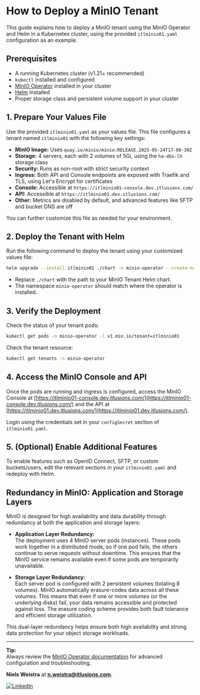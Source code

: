 # How to Deploy a MinIO Tenant

This guide explains how to deploy a MinIO tenant using the MinIO Operator and Helm in a Kubernetes cluster, using the provided `itlminio01.yaml` configuration as an example.



## Prerequisites

- A running Kubernetes cluster (v1.21+ recommended)
- `kubectl` installed and configured
- [MinIO Operator](https://github.com/minio/operator) installed in your cluster
- [Helm](https://helm.sh/) installed
- Proper storage class and persistent volume support in your cluster

## 1. Prepare Your Values File

Use the provided `itlminio01.yaml` as your values file. This file configures a tenant named `itlminio01` with the following key settings:

- **MinIO Image:** Uses `quay.io/minio/minio:RELEASE.2025-05-24T17-08-30Z`
- **Storage:** 4 servers, each with 2 volumes of 5Gi, using the `ha-dbs-lh` storage class
- **Security:** Runs as non-root with strict security context
- **Ingress:** Both API and Console endpoints are exposed with Traefik and TLS, using Let's Encrypt for certificates
- **Console:** Accessible at `https://itlminio01-console.dev.itlusions.com/`
- **API:** Accessible at `https://itlminio01.dev.itlusions.com/`
- **Other:** Metrics are disabled by default, and advanced features like SFTP and bucket DNS are off

You can further customize this file as needed for your environment.

## 2. Deploy the Tenant with Helm

Run the following command to deploy the tenant using your customized values file:

```sh
helm upgrade --install itlminio01 ./chart -n minio-operator --create-namespace -f itlminio01.yaml
```

- Replace `./chart` with the path to your MinIO Tenant Helm chart.
- The namespace `minio-operator` should match where the operator is installed.

## 3. Verify the Deployment

Check the status of your tenant pods:

```sh
kubectl get pods -n minio-operator -l v1.min.io/tenant=itlminio01
```

Check the tenant resource:

```sh
kubectl get tenants -n minio-operator
```

## 4. Access the MinIO Console and API

Once the pods are running and ingress is configured, access the MinIO Console at [https://itlminio01-console.dev.itlusions.com/](https://itlminio01-console.dev.itlusions.com/) and the API at [https://itlminio01.dev.itlusions.com/](https://itlminio01.dev.itlusions.com/).

Login using the credentials set in your `configSecret` section of `itlminio01.yaml`.

## 5. (Optional) Enable Additional Features

To enable features such as OpenID Connect, SFTP, or custom buckets/users, edit the relevant sections in your `itlminio01.yaml` and redeploy with Helm.

## Redundancy in MinIO: Application and Storage Layers

MinIO is designed for high availability and data durability through redundancy at both the application and storage layers:

- **Application Layer Redundancy:**  
  The deployment uses 4 MinIO server pods (instances). These pods work together in a distributed mode, so if one pod fails, the others continue to serve requests without downtime. This ensures that the MinIO service remains available even if some pods are temporarily unavailable.

- **Storage Layer Redundancy:**  
  Each server pod is configured with 2 persistent volumes (totaling 8 volumes). MinIO automatically erasure-codes data across all these volumes. This means that even if one or more volumes (or the underlying disks) fail, your data remains accessible and protected against loss. The erasure coding scheme provides both fault tolerance and efficient storage utilization.

This dual-layer redundancy helps ensure both high availability and strong data protection for your object storage workloads.

---

**Tip:**  
Always review the [MinIO Operator documentation](https://min.io/docs/minio/kubernetes/upstream/index.html) for advanced configuration and troubleshooting.

**Niels Weistra** at **n.weistra@itlusions.com**.

[![LinkedIn](https://img.shields.io/badge/LinkedIn-blue?logo=linkedin&logoColor=white)](https://nl.linkedin.com/in/nielswei)